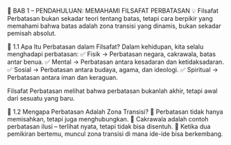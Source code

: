 📖 BAB 1 – PENDAHULUAN: MEMAHAMI FILSAFAT PERBATASAN
💡 Filsafat Perbatasan bukan sekadar teori tentang batas, tetapi cara berpikir yang memahami bahwa batas adalah zona transisi yang dinamis, bukan sekadar pemisah absolut.

📌 1.1 Apa Itu Perbatasan dalam Filsafat?
Dalam kehidupan, kita selalu menghadapi perbatasan:
✅ Fisik → Perbatasan negara, cakrawala, batas antar benua.
✅ Mental → Perbatasan antara kesadaran dan ketidaksadaran.
✅ Sosial → Perbatasan antara budaya, agama, dan ideologi.
✅ Spiritual → Perbatasan antara iman dan keraguan.

Filsafat Perbatasan melihat bahwa perbatasan bukanlah akhir, tetapi awal dari sesuatu yang baru.

📌 1.2 Mengapa Perbatasan Adalah Zona Transisi?
🎯 Perbatasan tidak hanya memisahkan, tetapi juga menghubungkan.
🎯 Cakrawala adalah contoh perbatasan ilusi – terlihat nyata, tetapi tidak bisa disentuh.
🎯 Ketika dua pemikiran bertemu, muncul zona transisi di mana ide-ide bisa berkembang.
